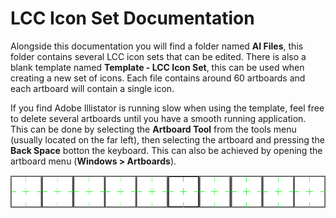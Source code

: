<style type="text/css">
    img { margin: 15px 0 15px 0; }
</style>
# LCC Icon Set Documentation

Alongside this documentation you will find a folder named **AI Files**, this folder contains several LCC icon sets that can be edited. There is also a blank template named **Template - LCC Icon Set**, this can be used when creating a new set of icons. Each file contains around 60 artboards and each artboard will contain a single icon. 

If you find Adobe Illistator is running slow when using the template, feel free to delete several artboards until you have a smooth running application. This can be done by selecting the **Artboard Tool** from the tools menu (usually located on the far left), then selecting the artboard and pressing the **Back Space** botton the keyboard. This can also be achieved by opening the artboard menu (**Windows > Artboards**).
![Artboards](./img/artboards.jpg)

## 